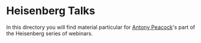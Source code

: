 # Heisenberg Talks

In this directory you will find material particular for [Antony Peacock](https://github.com/Twon)'s part of the Heisenberg series of webinars.
